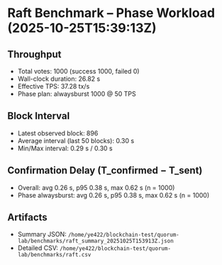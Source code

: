 # Raft Benchmark – Phase Workload (2025-10-25T15:39:13Z)

## Throughput
- Total votes: 1000 (success 1000, failed 0)
- Wall-clock duration: 26.82 s
- Effective TPS: 37.28 tx/s
- Phase plan: alwaysburst 1000 @ 50 TPS

## Block Interval
- Latest observed block: 896
- Average interval (last 50 blocks): 0.30 s
- Min/Max interval: 0.29 s / 0.30 s

## Confirmation Delay (T_confirmed − T_sent)
- Overall: avg 0.26 s, p95 0.38 s, max 0.62 s (n = 1000)
- Phase alwaysburst: avg 0.26 s, p95 0.38 s, max 0.62 s (n = 1000)

## Artifacts
- Summary JSON: `/home/ye422/blockchain-test/quorum-lab/benchmarks/raft_summary_20251025T153913Z.json`
- Detailed CSV: `/home/ye422/blockchain-test/quorum-lab/benchmarks/raft.csv`
